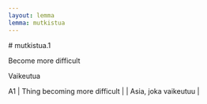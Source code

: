 ```yaml
---
layout: lemma
lemma: mutkistua
---
```


<div class="sense">
# <span class="sensename">mutkistua.1</span>

<span class="description">Become more difficult</span>

<span class="description">Vaikeutua</span>

A1 | Thing becoming more difficult |   | Asia, joka vaikeutuu |  

</div>

